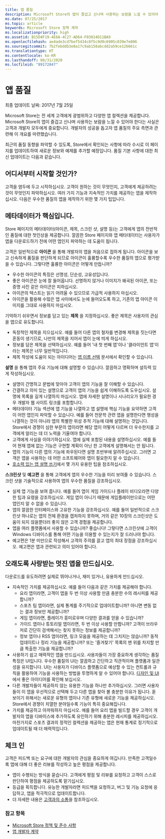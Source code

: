 ```yaml
---
title: 앱 품질
description: Microsoft Store의 앱이 즐겁고 신나며 사용하는 보람을 느낄 수 있어야 한다는 사실은 고객과 개발자 모두에게 중요합니다. 개발자의 성공을 돕고자 앱 품질의 주요 측면과 관련해 이 개요를 마련했습니다.
ms.date: 07/25/2017
ms.topic: article
keywords: Microsoft Store 정책 계약
ms.localizationpriority: high
ms.assetid: B15D4F19-4E6A-4C27-AD64-F03014D11BA9
ms.openlocfilehash: ae4ade3cd7bef5434c8f5c9d9c6905c039e7e806
ms.sourcegitcommit: 7b2febddb3e8a17c9ab158abcdd2a59ce126661c
ms.translationtype: HT
ms.contentlocale: ko-KR
ms.lasthandoff: 08/31/2020
ms.locfileid: "89172847"
---
```

# <a name="app-quality"></a>앱 품질

최종 업데이트 날짜: 2017년 7월 25일

Microsoft Store는 전 세계 고객에게 광범위하고 다양한 앱 컬렉션을 제공합니다. Microsoft Store의 앱이 즐겁고 신나며 사용하는 보람을 느낄 수 있어야 한다는 사실은 고객과 개발자 모두에게 중요합니다. 개발자의 성공을 돕고자 앱 품질의 주요 측면과 관련해 이 개요를 마련했습니다.

최근의 품질 동향을 파악할 수 있도록, Store에서 확인되는 사항에 따라 수시로 이 페이지를 업데이트하여 새로운 정보와 예제를 추가할 예정입니다. 품질 기본 사항에 대한 최신 업데이트는 다음과 같습니다.


## <a name="where-to-start"></a>어디서부터 시작할 것인가?

고객을 염두에 두고 시작하십시오. 고객이 원하는 것이 무엇인지, 고객에게 제공하려는 것이 무엇인지 파악하십시오. 여러 가지 기능과 지속적인 가치를 제공하는 앱을 제작하십시오. 다음은 우수한 품질의 앱을 제작하기 위한 몇 가지 팁입니다.


## <a name="metadata-is-key"></a>메타데이터가 핵심입니다.

Store 페이지의 메타데이터(아이콘, 제목, 스크린 샷, 설명 등)는 고객에게 앱의 전반적인 품질에 대한 첫인상을 제공합니다. 깔끔한 Store 페이지와 앱 메타데이터는 사용자가 앱을 다운로드하기 전에 어떤 앱인지 파악하는 데 도움이 됩니다.

고객은 일반적으로 **아이콘** 을 통해 개발자의 앱을 처음으로 접하게 됩니다. 아이콘을 보고 신속하게 품질을 판단하게 되므로 아이콘이 훌륭할수록 우수한 품질의 앱으로 평가받을 수 있습니다. 그렇다면 훌륭한 아이콘은 어떻게 만듭니까?

- 우수한 아이콘의 특징은 선명성, 단순성, 고유성입니다.
- 좋은 아이콘은 눈에 잘 들어옵니다. 선명하지 않거나 이미지가 왜곡된 아이콘, 또는 증명 사진 같은 아이콘은 피하십시오.
- 아이콘의 텍스트는 읽기 어려울 수 있으므로 가급적 사용하지 마십시오.
- 아이콘을 활용해 수많은 앱 사이에서도 눈에 들어오도록 하고, 기존의 앱 아이콘 이미지를 그대로 사용하지 마십시오.

기억하기 쉬우면서 정보를 담고 있는 **제목** 을 지정하십시오. 좋은 제목은 사용자의 관심을 앱으로 유도합니다.

- 독창적인 제목을 지으십시오. 예를 들어 다른 앱의 철자를 변경해 제목을 짓는다면 혼동이 생기므로, 나만의 제목을 지어서 앱이 눈에 띄게 하십시오.
- 정보를 담은 제목을 선택하십시오. 예를 들어 '내 첫 번째 앱'이나 '클라이언트 앱'이라는 제목은 너무 일반적입니다.
- 제목 작성에 도움이 되는 아이디어는 [앱 이름 선택](./create-your-app-by-reserving-a-name.md#choosing-your-apps-name) 문서에서 확인할 수 있습니다.

**설명** 을 통해 앱의 주요 기능에 대해 설명할 수 있습니다. 깔끔하고 명확하며 설득력 있게 작성하십시오.

- 설명이 간명하고 문법에 맞아야 고객이 앱의 기능을 잘 이해할 수 있습니다.
- 간결하고 의미 있는 설명으로 고객이 앱의 기능을 쉽게 이해하도록 도우십시오. 설명에 목록을 길게 나열하지 마십시오. 앱에 자세한 설명이나 시나리오가 필요한 경우 개발자 웹 사이트 링크를 포함합니다.
- 메타데이터 기능 섹션에 앱 기능을 나열하고 앱 설명에 핵심 기능을 요약하면 고객이 어떤 앱인지 파악할 수 있습니다. 예를 들어 천문학 관련 앱을 설명한다면 행성을 나열하는 것이 아니라 앱의 특별한 위성 추적 기능에 대해 설명하는 것입니다. Store에서 경쟁이 심한 부문의 앱이라면 해당 앱이 어떻게 다르며 더 우수한지를 고객에게 알리는 데 더 노력을 기울여야 합니다.
- 고객에게 사실을 이야기하십시오. 앱에 실제 포함된 내용을 설명하십시오. 예를 들어 현재 앱에 없는 기능은 구현할 계획이 아닌 한 고객에게 설명해서는 안 됩니다.
- 앱의 기능이 다른 앱의 기능에 좌우된다면 설명 초반부에 알려주십시오. 그러면 고객은 앱을 사용하는 데 어떤 소프트웨어와 앱이 필요한지 알 수 있습니다.
- [호소력 있는 앱 설명 쓰기](./write-a-great-app-description.md)에서 몇 가지 유용한 팁을 참조하십시오.

**스크린샷** 및 **예고편** 을 통해 고객에게 앱의 우수한 기능을 미리 보여줄 수 있습니다. 스크린 샷을 기술적으로 사용하여 앱의 우수한 품질을 강조하십시오.

- 실제 앱 기능을 보여 줍니다. 예를 들어 앱이 게임 가이드나 플레이 비디오라면 다양한 팁과 요령을 강조하십시오. 게임 앱이 아니기 때문에 게임플레이만으로는 어떤 앱인지 알 수 없을 수 있습니다.
- 앱의 깔끔한 인터페이스와 고유한 기능을 강조하십시오. 예를 들어 일반적으로 스크린샷 하나로는 앱의 전체 환경을 캡처하지 못하며, 거의 같은 10장의 스크린샷은 도움이 되지 않을뿐더러 좋지 않은 고객 경험을 제공합니다.
- 앱을 여러 플랫폼에서 사용할 수 있습니까? 좋습니다! 그렇다면 스크린샷에 고객이 Windows 디바이스를 통해 어떤 기능을 이용할 수 있는지가 잘 드러나야 합니다.
- 예고편은 1분 미만으로 작성해서 고객의 주의를 끌고 앱의 최대 장점을 강조하십시오. 예고편은 앱과 관련되고 의미 있어야 합니다.


## <a name="create-amazing-apps-with-staying-power"></a>오래도록 사랑받는 멋진 앱을 만드십시오.

다운로드를 유도하려면 실제로 뛰어나거나, 재미 있거나, 유용하게 만드십시오.

- 지속적인 가치를 제공하십시오. 예를 들어 다음과 같은 가치를 제공해야 합니다.
    - 요리 앱이라면, 고객이 앱을 두 번 이상 사용할 만큼 충분한 수의 레시피를 제공합니까?
    - 스포츠 팀 앱이라면, 실제 통계를 주기적으로 업데이트합니까? 아니면 변동 없는 결과 정보만 제공합니까?
    - 게임 앱이라면, 플레이가 흥미로우며 다양한 결과를 얻을 수 있습니까?
    - 가이드 앱이나 튜토리얼 앱이라면, 두 번 이상 사용할 만합니까? 고객이 브라우저로 간단히 검색해서는 찾지 못하는 정보를 제공합니까?
    - 정보 앱이나 RSS 앱이라면, 링크 모음을 제공하는 데 그치지는 않습니까? 동적 업데이트나 정리 기능을 제공합니까? 또는 '즐겨찾기' 목록의 맨 위를 차지할 만큼 특출한 기능을 제공합니까?
- 사용하기 쉽고 매력적인 앱을 만드십시오. 사용자들이 가장 중요하게 생각하는 품질 특징은 UI입니다. 우수한 품질의 UI는 깔끔하고 간단하고 직관적이며 플랫폼과 일관성을 유지합니다. UI는 사용자가 디바이스 플랫폼으로 예상할 수 있는 컨트롤과 규칙을 활용하여 기능을 사용하는 방법을 투명하게 알 수 있어야 합니다. [디자인 및 UI](https://developer.microsoft.com/windows/apps/design)에서 좋은 아이디어를 확인해 보십시오.
- 다른 개발자들이 제공하지 않는 유용한 기능을 하나만 추가하십시오. 그러면 사용자들이 이 앱을 우선적으로 선택해 두고 다른 앱을 찾아 볼 충분한 이유가 됩니다. 돋보이기 위해서는 새로운 유형의 앱이나 기존 유형에 새로운 기능을 제공하십시오. Store에서 경쟁이 치열한 분야일수록 기능이 특히 중요해집니다.
- 가치를 제공하고 아까워하지 마십시오. 예를 들어 요리 앱을 빌드할 경우 고객이 개발자의 앱을 디바이스에 추가하도록 유인하기 위해 충분한 레시피를 제공하십시오. 마찬가지로 스포츠 결과의 정적인 컬렉션을 제공하는 앱은 현재 통계로 정기적으로 업데이트될 때 더 매력적입니다.


## <a name="check-in"></a>체크 인

고객은 피드백 또는 요구에 대한 개발자의 관심을 중요하게 여깁니다. 만족한 고객일수록 앱에 대해 더 좋은 리뷰를 작성하고 높은 평점을 제공합니다.

- 앱이 수행되는 방식을 묻습니다. 고객에게 평점 및 리뷰를 요청하고 고객이 스스로 판단하여 평점을 제공하도록 맡기십시오.
- 등급을 획득합니다. 유능한 개발자라면 피드백을 요청하고, 버그 및 기능 요청에 응답하고, 앱을 적극적으로 업데이트합니다.
- 더 자세한 내용은 [고객과의 소통](https://developer.microsoft.com/store/engage)을 참조하십시오.


### <a name="see-also"></a>참고 항목

- [Microsoft Store 정책 및 준수 사항](store-policies-and-code-of-conduct.md)
- [앱 개발자 계약](/legal/windows/agreements/app-developer-agreement)